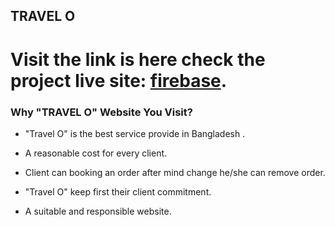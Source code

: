 ## TRAVEL O

# Visit the link is here check the project live site: [firebase](https://travelo-baf3e.web.app/).

### Why "TRAVEL O" Website You Visit?

- "Travel O" is the best service provide in Bangladesh .

- A reasonable cost for every client.

- Client can booking an order after mind change he/she can remove order.

- "Travel O" keep first their client commitment.

- A suitable and responsible website.